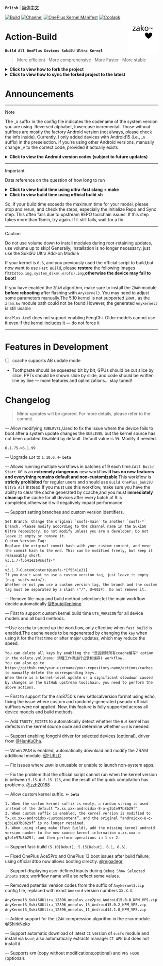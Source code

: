 **`Enlish`** | [简体中文](README.md)
 
[![Build](https://img.shields.io/badge/GitHub%20Actions-Build-181717?logo=github&logoColor=white&style=flat-square)](https://github.com/Numbersf/Action-Build/actions/workflows/Build%20SukiSU%20Ultra%20OnePlus.yml) [![Channel](https://img.shields.io/badge/Follow-Telegram-blue.svg?logo=telegram)](https://t.me/taichi91) [![OnePlus Kernel Manifest](https://img.shields.io/badge/OnePlus%20Kernel%20Manifest-EB0029?logo=oneplus&logoColor=white&style=flat-square)](https://github.com/OnePlusOSS/kernel_manifest) [![Coolapk](https://img.shields.io/badge/Follow-Coolapk-3DDC84?style=flat-square&logo=android&logoColor=white)](http://www.coolapk.com/u/28259173)
 
<img align="right" src="pic/zakozako~.svg" width="100px" alt="zakozako~">
 
# Action-Build
**```Build All OnePlus Devices SukiSU Ultra Kernel```**
> More efficient · More comprehensive · More Faster · More stable
 
<details>
<summary><strong>Click to view how to fork the project</strong></summary>
<img src="https://github.com/Numbersf/Action-Build/blob/SukiSU-Ultra/pic/make.gif" width="500"/>
</details>
 
<details>
<summary><strong>Click to view how to sync the forked project to the latest</strong></summary>
<p>
  <img src="https://github.com/Numbersf/Action-Build/blob/SukiSU-Ultra/pic/syncfork.png" width="150"/>
  <img src="https://github.com/Numbersf/Action-Build/blob/SukiSU-Ultra/pic/syncfork(2).png" width="150"/>
</p>
<summary>Please sync promptly! Some updates may cause older versions to fail! If it still fails after syncing, delete and fork again! If the issue persists, then submit an issue for feedback.</summary>
</details>
 
# Announcements
 
------
> [!NOTE]
> The _x suffix in the config file indicates the codename of the system version you are using. Reversed alphabet, lowercase incremental. Those without suffixes are mostly the factory Android version (not always, please check the info inside). Currently, I only added devices with Android15 (i.e., _v suffix) in the preselection. If you're using other Android versions, manually change _v to the correct code, provided it actually exists
> <details>
> <summary><strong>Click to view the Android version codes (subject to future updates)</strong></summary>
>
>>`_z Android19 (Zebra Cake)`
>
>>`_y Android18 (Yogurt Parfait)`
>
>>`_x Android17 (Xmas Pudding)`
>
>>`_w Android16 (Wedding Cake)`<strong>
>
>>`_v Android15 (Vanilla Ice Cream)`
>
>>`_u Android14 (Upside Down Cake)`
>
>>`_t Android13 (Tiramisu)`
>
>>`_s Android12 (Snow Cone)`</strong>
>
>>`_r Android11 (Red Velvet Cake)`
>
>>`_q Android10 (Quince Tart)`
>
>>`_p Android9 (Pie)`
>
>>`_o Android8 (Oreo)`
>
>>`_n Android7 (Nougat)`
>
>>`_m Android6 (Marshmallow)`
>
>>`_l Android5 (Lollipop)`
>
>>`_k Android4.4 (KitKat)`
>
>>`_j Android4.3–4.1 (Jelly Bean)`
>
>>`_i Android4.0 (Ice Cream Sandwich)`
>
>>`_h Android3.x (Honeycomb)`
>
>>`_g Android2.3 (Gingerbread)`
>
>>`_f Android2.2 (FroYo)`
>
>>`_e Android2.1 (Eclair)`
>
>>`_d Android1.6 (Donut)`
>
>>`_c Android1.5 (Cupcake)`
>
> </details>
 
------
> [!IMPORTANT]
>Data reference on the question of how long to run
> <details>
> <summary><strong>Click to view build time using ultra-fast clang + make</strong></summary>
>
>|Device Type| Average Duration Range               | Maximum Duration|
>|------------------------|---------------------|------------|
>| `≥Android15` | `1st:19min ~ 35min 2nd:9min ~ 19min` | `42min`|
>| `<Android15`| `1st:27min ~ 40min 2nd:18min ~ 30min`| `50min` |
>
> >Using ccache may slow down the first build.
>
> >Differences in the version of the repo tool may affect the build duration.
> </details>
>
> <details>
> <summary><strong>Click to view build time using official build.sh</strong></summary>
>
>
>|Device Type| Average Duration Range               | Maximum Duration|
>|--------------------------|-----------------------------|------------------|
>| `sm8450, sm8475, sm8550` | `29min ~ 35min`             | `45min`
>| `sm7675, sm7550, sm8650` |`59min ~ 1h12min`| `1h28min`        |
>| `sm8750`|`1h1min ~ 1h8min`| `1h24min`       |
>|`<Android15`| `39min ~ 49min`  |`59min`|
>
> >Differences in the version of the repo tool may affect the build duration.
></details>
>
>So, if your build time exceeds the maximum time for your model, please stop and rerun, and check the steps, especially the Initialize Repo and Sync step. This often fails due to upstream REPO toolchain issues. If this step takes more than 15min, try again. If it still fails, wait for a fix
 
------
> [!CAUTION]
> Do not use volume down to install modules during root-retaining updates, use volume up to skip! Generally, installation is no longer necessary, just use the SukiSU Ultra Add-on Module  
>
> If your kernel is `6.6`, and you previously used the official script to build,but now want to use `Fast Build`, please **restore** the following images first:`dtbo.img`, `system_dlkm(.erofs).img`,**otherwise the device may fail to boot!**  
>
> If you have enabled the `ZRAM` algorithm, make sure to install the `ZRAM` module **before rebooting** after flashing with `Anykernel3`. You may need to adjust some parameters manually.The 5.10 kernel is not supported `ZRAM` , as the `zram.ko` module path could not be found.However, the generated ``Anykernel3`` is still usable  
>
>``OnePlus Ace5`` does not support enabling FengChi. Older models cannot use it even if the kernel includes it — do not force it  
>
 
------
 
# Features in Development
- [ ] ccache supports AB update mode
- Toothpaste should be squeezed bit by bit, GPUs should be cut slice by slice, PPTs should be shown slide by slide, and code should be written line by line — more features and optimizations... stay tuned!
 
# Changelog
> Minor updates will be ignored. For more details, please refer to the commit.
 
-- Allow modifying `SUBLEVEL`,Used to fix the issue where the device fails to boot after a system update changes the `SUBLEVEL` but the kernel source has not been updated.Disabled by default. Default value is `99`. Modify if needed.
```
6.1.75->6.1.99
```  
 
-- Upgrade `LZ4` to `1.10.0`.  <- **`beta`**  
 
-- Allows running multiple workflows in batches of 9 each time.`CAll Build Start UP` is an **extremely dangerous** new workflow.**It has no new features and everything remains default and non-customizable**.This workflow is **strictly prohibited** for regular users and should use `Build OnePlus_SukiSU Ultra All` instead!If you must use this workflow, make sure you have the ability to clear the cache generated by ccache,and you must **immediately clean up** the cache for all devices after every batch of 9 is completed,otherwise it will negatively impact performance.  
 
-- Support setting branches and custom version identifiers.  
```
Set Branch: Change the original `susfs-main` to another `susfs-*` branch. Please modify according to the channel name in the SukiSU Ultra repository. Do not modify unless you are a developer. Do not leave it empty or remove it.
Custom Version Tag:
Replace the original commit hash with your custom content, and move the commit hash to the end. This can be modified freely, but keep it reasonably short.
v3.1.7-f5541e21@susfs-*
↓
v3.1.7-CustomContent@susfs-*[f5541e21]
If you don’t want to use a custom version tag, just leave it empty (e.g. susfs-main/).
Whether or not you use a custom version tag, the branch and the custom tag must be separated by a slash ("/", U+002F). Do not remove it.
```  
 
-- Remove file-map and build method selection; let the main workflow decide automatically [@Bouteillepleine](https://github.com/Bouteillepleine).  
 
-- First to support custom kernel build time `UTS_VERSION` for all device models and all build methods.  
 
--Use `ccache` to speed up the workflow, only effective when `fast build` is enabled.The cache needs to be regenerated by changing the `key` when using it for the first time or after major updates, which may reduce the speed.
```
You can delete all keys by enabling the "是否删除所有ccache缓存" option in the delete.yml(name: 清理工作流运行记录和缓存) workflow.
You can also go to
https://github.com/your-username/your-repository-name/actions/caches
to manually delete the corresponding keys.  
When there is a kernel-level update or a significant slowdown caused by changes in the GitHub upstream toolchain, you need to perform the above actions.
```  
 
-- First to support for the sm8750's new setlocalversion format using echo, fixing the issue where custom and randomly-generated pseudo-official suffixes were not applied. Now, this feature is fully supported across all device models and build methods.  
 
-- Add `TRUSTY_EXISTS` to automatically detect whether the `6.6` kernel has defects in the kernel source code and determine whether `sed` is needed.  
 
-- Support enabling fongchi driver for selected devices (optional), driver from [@HanKuCha](https://github.com/HanKuCha).  
 
-- When `ZRAM` is enabled, automatically download and modify the ZRAM additional module. [@FURLC](https://github.com/FURLC)  
 
-- Fix issues where `ZRAM` is unusable or unable to launch non-system apps.  
 
-- Fix the problem that the official script cannot run when the kernel version is between `5.15.0-5.15.123`, and the result of the quick compilation has problems. [@zzh20188](https://github.com/zzh20188)  
 
-- Allow custom kernel suffix.  <- **`beta`**
```
1. When the custom kernel suffix is empty, a random string is used instead of the default “x.xx.xxx-androidxx-8-o-g3b1e97b8b29f”
2. When custom suffix is enabled, the kernel version is modified to “x.xx.xxx-androidxx-CustomContent”, and the original “androidxx-8-o-g3b1e97b8b29f” is no longer retained.
3. When using clang make (Fast Build), add the missing kernel android version number to the new source kernel information x.xx.xxx-o-g3b1e97b8b29f, and then perform operations in 1 or 2.
```  
 
-- Support fast-build `(5.10[Debut], 5.15[Debut], 6.1, 6.6)`.  
 
-- Fixed OnePlus Ace5Pro and OnePlus 13 boot issues after build failure; using official dtbo now allows booting directly. [@reigadegr](https://github.com/reigadegr)  
 
-- Support displaying user-defined inputs during `Debug Show Selected Inputs` step; workflow name will also reflect some values.  
 
-- Removed potential version codes from the suffix of `Anykernel3.zip` config file, replaced with exact `Android` version numbers `XX.X.X`.
```
AnyKernel3_SukiSUUltra_12896_oneplus_ace2pro_Android15.0.0_KPM_VFS.zip
AnyKernel3_SukiSUUltra_12896_oneplus_13_Android15.0.2_KPM_VFS.zip
AnyKernel3_SukiSUUltra_12896_oneplus_11_Android14.1.0_KPM_VFS.zip
```  
 
-- Added support for the `LZ4K` compression algorithm in the `zram` module.   [@ShirkNeko](https://github.com/ShirkNeko)  
 
-- Support automatic download of latest `CI` version of `susfs` module and install via `ksud`; also automatically extracts manager `CI-APK` but does not install it.  
 
-- Supports `KPM` (copy without modifications;optional) and `VFS HOOK` (optional).  
